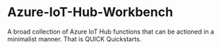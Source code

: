 # Azure-IoT-Hub-Workbench
A broad collection of Azure IoT Hub functions that can be actioned in a minimalist manner. That is QUICK Quickstarts.
